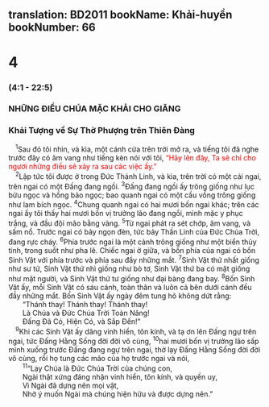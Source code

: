 translation: BD2011
bookName: Khải-huyền 
bookNumber: 66
-------

<div class="title"><h1>4</h1><h3>(4:1 - 22:5)</h3><h3>NHỮNG ÐIỀU CHÚA MẶC KHẢI CHO GIĂNG</h3><h3>Khải Tượng về Sự Thờ Phượng trên Thiên Ðàng</h3></div>
<span class="verse kh_4_1"> <sup>1</sup>Sau đó tôi nhìn, và kìa, một cánh cửa trên trời mở ra, và tiếng tôi đã nghe trước đây có âm vang như tiếng kèn nói với tôi, <font color="red">“Hãy lên đây, Ta sẽ chỉ cho ngươi những điều sẽ xảy ra sau các việc ấy.”</font><br/></span>
<span class="verse kh_4_2"> <sup>2</sup>Lập tức tôi được ở trong Ðức Thánh Linh, và kìa, trên trời có một cái ngai, trên ngai có một Ðấng đang ngồi. </span>
<span class="verse kh_4_3"><sup>3</sup>Ðấng đang ngồi ấy trông giống như lục bửu ngọc và hồng bảo ngọc; bao quanh ngai có một cầu vồng trông giống như lam bích ngọc. </span>
<span class="verse kh_4_4"><sup>4</sup>Chung quanh ngai có hai mươi bốn ngai khác; trên các ngai ấy tôi thấy hai mươi bốn vị trưởng lão đang ngồi, mình mặc y phục trắng, và đầu đội mão bằng vàng. </span>
<span class="verse kh_4_5"><sup>5</sup>Từ ngai phát ra sét chớp, âm vang, và sấm nổ. Trước ngai có bảy ngọn đèn, tức bảy Thần Linh của Ðức Chúa Trời, đang rực cháy. </span>
<span class="verse kh_4_6"><sup>6</sup>Phía trước ngai là một cảnh trông giống như một biển thủy tinh, trong suốt như pha lê. Chiếc ngai ở giữa, và bốn phía của ngai có bốn Sinh Vật với phía trước và phía sau đầy những mắt. </span>
<span class="verse kh_4_7"><sup>7</sup>Sinh Vật thứ nhất giống như sư tử, Sinh Vật thứ nhì giống như bò tơ, Sinh Vật thứ ba có mặt giống như mặt người, và Sinh Vật thứ tư giống như đại bàng đang bay. </span>
<span class="verse kh_4_8"><sup>8</sup>Bốn Sinh Vật ấy, mỗi Sinh Vật có sáu cánh, toàn thân và luôn cả bên dưới cánh đều đầy những mắt. Bốn Sinh Vật ấy ngày đêm tung hô không dứt rằng:<br/>  “Thánh thay! Thánh thay! Thánh thay!<br/>  Là Chúa và Ðức Chúa Trời Toàn Năng!<br/>  Ðấng Ðã Có, Hiện Có, và Sắp Ðến!”<br/></span>
<span class="verse kh_4_9"> <sup>9</sup>Khi các Sinh Vật ấy dâng vinh hiển, tôn kính, và tạ ơn lên Ðấng ngự trên ngai, tức Ðấng Hằng Sống đời đời vô cùng, </span>
<span class="verse kh_4_10"><sup>10</sup>hai mươi bốn vị trưởng lão sấp mình xuống trước Ðấng đang ngự trên ngai, thờ lạy Ðấng Hằng Sống đời đời vô cùng, rồi họ tung các mão của họ trước ngai và nói,<br/></span>
<span class="verse kh_4_11">  <sup>11</sup>“Lạy Chúa là Ðức Chúa Trời của chúng con,<br/>  Ngài thật xứng đáng nhận vinh hiển, tôn kính, và quyền uy,<br/>  Vì Ngài đã dựng nên mọi vật,<br/>  Nhờ ý muốn Ngài mà chúng hiện hữu và được dựng nên.”<br/></span>
